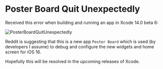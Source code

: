 # Poster Board Quit Unexpectedly
Received this error when building and running an app in Xcode 14.0 beta 6:

![PosterBoardQuitUnexpectedly](/images/PosterBoardQuitUnexpectedly.png)

Reddit is suggesting that this is a new app `Poster Board` which is used (by developers I assume) to debug and configure the new widgets and home screen for iOS 16.

Hopefully this will be resolved in the upcoming releases of Xcode.

